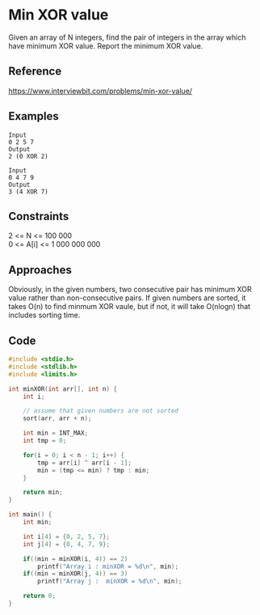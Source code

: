 # Min XOR value

Given an array of N integers, find the pair of integers in the array which have minimum XOR value. Report the minimum XOR value.

## Reference

<https://www.interviewbit.com/problems/min-xor-value/>

## Examples

```
Input 
0 2 5 7 
Output 
2 (0 XOR 2)
```

```
Input 
0 4 7 9 
Output 
3 (4 XOR 7)
```

## Constraints 

2 <= N <= 100 000  
0 <= A[i] <= 1 000 000 000

## Approaches

Obviously, in the given numbers, two consecutive pair has minimum XOR value rather than non-consecutive pairs.
If given numbers are sorted, it takes O(n) to find minmum XOR vaule, but if not, it will take O(nlogn) that includes sorting time.

## Code

```c
#include <stdio.h>
#include <stdlib.h>
#include <limits.h>

int minXOR(int arr[], int n) {
    int i;

    // assume that given numbers are not sorted 
    sort(arr, arr + n);

    int min = INT_MAX;
    int tmp = 0;

    for(i = 0; i < n - 1; i++) {
        tmp = arr[i] ^ arr[i - 1];
        min = (tmp <= min) ? tmp : min;
    }

    return min;
}

int main() {
    int min;

    int i[4] = {0, 2, 5, 7};
    int j[4] = {0, 4, 7, 9};

    if((min = minXOR(i, 4)) == 2)
        printf("Array i : minXOR = %d\n", min);
    if((min = minXOR(j, 4)) == 3)
        printf("Array j :  minXOR = %d\n", min);

    return 0; 
}
```
